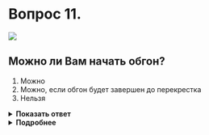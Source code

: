 # Вопрос 11.

![](https://s.drom.ru/i24227/pdd/tickets/2016/1542609131.jpg)

## Можно ли Вам начать обгон?

1. Можно
2. Можно, если обгон будет завершен до перекрестка
3. Нельзя

<details>
<summary><b>Показать ответ</b></summary>
Правильный ответ: 2
</details>
<details>
<summary><b>Подробнее</b></summary>
Табличка 8.1.1 «Расстояние до объекта» под знаком 2.4 «Уступите дорогу» указывает расстояние от знака до пересечения неравнозначных дорог, на которых обгон разрешается по направлению главной дороги. Вы находитесь на второстепенной дороге, поэтому начатый обгон должен быть завершён до перекрёстка.
(«Дорожные знаки», пункт 11.4 ПДД)
</details>